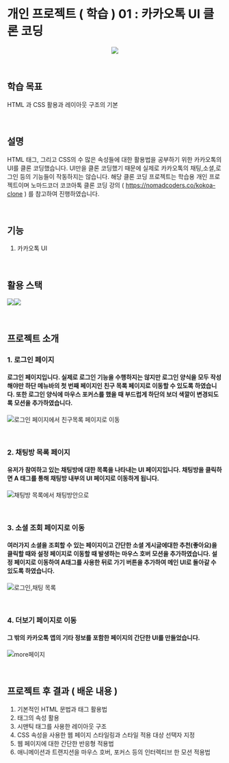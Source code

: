 # 개인 프로젝트 ( 학습 ) 01 : 카카오톡 UI 클론 코딩

<p align="center"><img src="https://play-lh.googleusercontent.com/8_0SDfkFXAFm12A7XEqkyChCdGC055J6fC8JR7qynNuO3qNOczIoNHo4U4lad8xYMJOL"></p>

&nbsp;
&nbsp;

## 학습 목표
HTML 과 CSS 활용과 레이아웃 구조의 기본

&nbsp;
&nbsp;

## 설명
HTML 태그, 그리고 CSS의 수 많은 속성들에 대한 활용법을 공부하기 위한 카카오톡의 UI를 클론 코딩했습니다. UI만을 클론 코딩했기 때문에 실제로 카카오톡의 채팅,소셜,로그인 등의 기능들이 작동하지는 않습니다. 해당 클론 코딩 프로젝트는 학습용 개인 프로젝트이며 노마드코더 코코아톡 클론 코딩 강의 ( https://nomadcoders.co/kokoa-clone ) 를 참고하여 진행하였습니다.

&nbsp;
&nbsp;

## 기능
1. 카카오톡 UI

&nbsp;
&nbsp;

## 활용 스택
<div style="display:flex">
 <img src="https://img.shields.io/badge/html5-E34F26?&logo=html5&logoColor=white"> <img src="https://img.shields.io/badge/css-1572B6?&logo=css3&logoColor=white"> 
 </div> 
 
&nbsp;
&nbsp;

## 프로젝트 소개

### 1. 로그인 페이지
#### 로그인 페이지입니다. 실제로 로그인 기능을 수행하지는 않지만 로그인 양식을 모두 작성해야만 하단 메뉴바의 첫 번째 페이지인 친구 목록 페이지로 이동할 수 있도록 하였습니다. 또한 로그인 양식에 마우스 포커스를 했을 때 부드럽게 하단의 보더 색깔이 변경되도록 모션을 추가하였습니다.
![로그인 페이지에서 친구목록 페이지로 이동](https://user-images.githubusercontent.com/82381946/164736706-99b3c2d0-6e6d-407b-bd2e-c66e8e4dc654.gif)

&nbsp;
&nbsp;

### 2. 채팅방 목록 페이지
#### 유저가 참여하고 있는 채팅방에 대한 목록을 나타내는 UI 페이지입니다. 채팅방을 클릭하면 A 태그를 통해 채팅방 내부의 UI 페이지로 이동하게 됩니다.
![채팅방 목록에서 채팅방안으로](https://user-images.githubusercontent.com/82381946/164737067-20030471-d16f-4881-b046-dfadd916d2d5.gif)

&nbsp;
&nbsp;

### 3. 소셜 조회 페이지로 이동
#### 여러가지 소셜을 조회할 수 있는 페이지이고 간단한 소셜 게시글에대한 추천(좋아요)을 클릭할 때와 설정 페이지로 이동할 때 발생하는 마우스 호버 모션을 추가하였습니다. 설정 페이지로 이동하여 A태그를 사용한 뒤로 가기 버튼을 추가하여 메인 UI로 돌아갈 수 있도록 하였습니다.
![로그인,채팅 목록](https://user-images.githubusercontent.com/82381946/164737213-2b5eba44-6216-4aa5-bb39-6bb29e79dffb.gif)

&nbsp;
&nbsp;

### 4. 더보기 페이지로 이동
#### 그 밖의 카카오톡 앱의 기타 정보를 포함한 페이지의 간단한 UI를 만들었습니다.
![more페이지](https://user-images.githubusercontent.com/82381946/164737408-98c53bd0-3810-492c-98e4-03a21ee3dc8e.gif)

&nbsp;
&nbsp;

## 프로젝트 후 결과 ( 배운 내용 )
1. 기본적인 HTML 문법과 태그 활용법
2. 태그의 속성 활용
3. 시맨틱 태그를 사용한 레이아웃 구조
4. CSS 속성을 사용한 웹 페이지 스타일링과 스타일 적용 대상 선택자 지정
5. 웹 페이지에 대한 간단한 반응형 적용법
6. 애니메이션과 트랜지션을 마우스 호버, 포커스 등의 인터렉티브 한 모션 적용법


